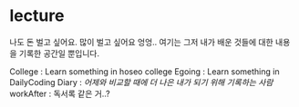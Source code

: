 # lecture
나도 돈 벌고 싶어요. 많이 벌고 싶어요 엉엉..
여기는 그저 내가 배운 것들에 대한 내용을 기록한 공간일 뿐입니다.

College : Learn something in hoseo college
Egoing : Learn something in DailyCoding
Diary : *어제와 비교할 때에 더 나은 내가 되기 위해 기록하는 사람*
workAfter : 독서록 같은 거..?
